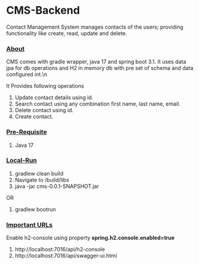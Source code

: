 # CMS-Backend
Contact Management System manages contacts of the users; providing
functionality like create, read, update and delete.

### <u>About</u>
CMS comes with gradle wrapper, java 17 and spring boot 3.1.
It uses data jpa for db operations and H2 in memory db with pre set of schema and data configured int.\n

It Provides following operations
1. Update contact details using id.
2. Search contact using any combination first name, last name, email.
3. Delete contact using id.
4. Create contact.


### <u>Pre-Requisite</u>
1. Java 17

### <u>Local-Run</u>
1. gradlew clean build
2. Navigate to /build/libs
3. java -jar cms-0.0.1-SNAPSHOT.jar

OR

1. gradlew bootrun

### <u>Important URLs</u>
Enable h2-console using property <b>spring.h2.console.enabled=true</b>
1. http://localhost:7016/api/h2-console
2. http://localhost:7016/api/swagger-ui.html